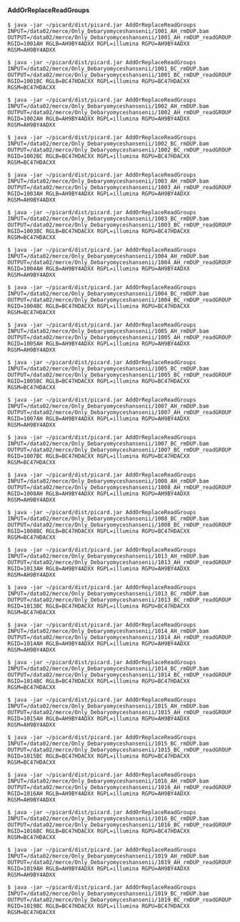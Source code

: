 #### AddOrReplaceReadGroups

	$ java -jar ~/picard/dist/picard.jar AddOrReplaceReadGroups INPUT=/data02/merce/Only_Debaryomyceshansenii/1001_AH_rmDUP.bam OUTPUT=/data02/merce/Only_Debaryomyceshansenii/1001_AH_rmDUP_readGROUP.bam RGID=1001AH RGLB=AH9BY4ADXX RGPL=illumina RGPU=AH9BY4ADXX RGSM=AH9BY4ADXX

	$ java -jar ~/picard/dist/picard.jar AddOrReplaceReadGroups INPUT=/data02/merce/Only_Debaryomyceshansenii/1001_BC_rmDUP.bam OUTPUT=/data02/merce/Only_Debaryomyceshansenii/1001_BC_rmDUP_readGROUP.bam RGID=1001BC RGLB=BC47HDACXX RGPL=illumina RGPU=BC47HDACXX RGSM=BC47HDACXX

	$ java -jar ~/picard/dist/picard.jar AddOrReplaceReadGroups INPUT=/data02/merce/Only_Debaryomyceshansenii/1002_AH_rmDUP.bam OUTPUT=/data02/merce/Only_Debaryomyceshansenii/1002_AH_rmDUP_readGROUP.bam RGID=1002AH RGLB=AH9BY4ADXX RGPL=illumina RGPU=AH9BY4ADXX RGSM=AH9BY4ADXX

	$ java -jar ~/picard/dist/picard.jar AddOrReplaceReadGroups INPUT=/data02/merce/Only_Debaryomyceshansenii/1002_BC_rmDUP.bam OUTPUT=/data02/merce/Only_Debaryomyceshansenii/1002_BC_rmDUP_readGROUP.bam RGID=1002BC RGLB=BC47HDACXX RGPL=illumina RGPU=BC47HDACXX RGSM=BC47HDACXX

	$ java -jar ~/picard/dist/picard.jar AddOrReplaceReadGroups INPUT=/data02/merce/Only_Debaryomyceshansenii/1003_AH_rmDUP.bam OUTPUT=/data02/merce/Only_Debaryomyceshansenii/1003_AH_rmDUP_readGROUP.bam RGID=1003AH RGLB=AH9BY4ADXX RGPL=illumina RGPU=AH9BY4ADXX RGSM=AH9BY4ADXX

	$ java -jar ~/picard/dist/picard.jar AddOrReplaceReadGroups INPUT=/data02/merce/Only_Debaryomyceshansenii/1003_BC_rmDUP.bam OUTPUT=/data02/merce/Only_Debaryomyceshansenii/1003_BC_rmDUP_readGROUP.bam RGID=1003BC RGLB=BC47HDACXX RGPL=illumina RGPU=BC47HDACXX RGSM=BC47HDACXX

	$ java -jar ~/picard/dist/picard.jar AddOrReplaceReadGroups INPUT=/data02/merce/Only_Debaryomyceshansenii/1004_AH_rmDUP.bam OUTPUT=/data02/merce/Only_Debaryomyceshansenii/1004_AH_rmDUP_readGROUP.bam RGID=1004AH RGLB=AH9BY4ADXX RGPL=illumina RGPU=AH9BY4ADXX RGSM=AH9BY4ADXX

	$ java -jar ~/picard/dist/picard.jar AddOrReplaceReadGroups INPUT=/data02/merce/Only_Debaryomyceshansenii/1004_BC_rmDUP.bam OUTPUT=/data02/merce/Only_Debaryomyceshansenii/1004_BC_rmDUP_readGROUP.bam RGID=1004BC RGLB=BC47HDACXX RGPL=illumina RGPU=BC47HDACXX RGSM=BC47HDACXX

	$ java -jar ~/picard/dist/picard.jar AddOrReplaceReadGroups INPUT=/data02/merce/Only_Debaryomyceshansenii/1005_AH_rmDUP.bam OUTPUT=/data02/merce/Only_Debaryomyceshansenii/1005_AH_rmDUP_readGROUP.bam RGID=1005AH RGLB=AH9BY4ADXX RGPL=illumina RGPU=AH9BY4ADXX RGSM=AH9BY4ADXX

	$ java -jar ~/picard/dist/picard.jar AddOrReplaceReadGroups INPUT=/data02/merce/Only_Debaryomyceshansenii/1005_BC_rmDUP.bam OUTPUT=/data02/merce/Only_Debaryomyceshansenii/1005_BC_rmDUP_readGROUP.bam RGID=1005BC RGLB=BC47HDACXX RGPL=illumina RGPU=BC47HDACXX RGSM=BC47HDACXX

	$ java -jar ~/picard/dist/picard.jar AddOrReplaceReadGroups INPUT=/data02/merce/Only_Debaryomyceshansenii/1007_AH_rmDUP.bam OUTPUT=/data02/merce/Only_Debaryomyceshansenii/1007_AH_rmDUP_readGROUP.bam RGID=1007AH RGLB=AH9BY4ADXX RGPL=illumina RGPU=AH9BY4ADXX RGSM=AH9BY4ADXX

	$ java -jar ~/picard/dist/picard.jar AddOrReplaceReadGroups INPUT=/data02/merce/Only_Debaryomyceshansenii/1007_BC_rmDUP.bam OUTPUT=/data02/merce/Only_Debaryomyceshansenii/1007_BC_rmDUP_readGROUP.bam RGID=1007BC RGLB=BC47HDACXX RGPL=illumina RGPU=BC47HDACXX RGSM=BC47HDACXX

	$ java -jar ~/picard/dist/picard.jar AddOrReplaceReadGroups INPUT=/data02/merce/Only_Debaryomyceshansenii/1008_AH_rmDUP.bam OUTPUT=/data02/merce/Only_Debaryomyceshansenii/1008_AH_rmDUP_readGROUP.bam RGID=1008AH RGLB=AH9BY4ADXX RGPL=illumina RGPU=AH9BY4ADXX RGSM=AH9BY4ADXX

	$ java -jar ~/picard/dist/picard.jar AddOrReplaceReadGroups INPUT=/data02/merce/Only_Debaryomyceshansenii/1008_BC_rmDUP.bam OUTPUT=/data02/merce/Only_Debaryomyceshansenii/1008_BC_rmDUP_readGROUP.bam RGID=1008BC RGLB=BC47HDACXX RGPL=illumina RGPU=BC47HDACXX RGSM=BC47HDACXX

	$ java -jar ~/picard/dist/picard.jar AddOrReplaceReadGroups INPUT=/data02/merce/Only_Debaryomyceshansenii/1013_AH_rmDUP.bam OUTPUT=/data02/merce/Only_Debaryomyceshansenii/1013_AH_rmDUP_readGROUP.bam RGID=1013AH RGLB=AH9BY4ADXX RGPL=illumina RGPU=AH9BY4ADXX RGSM=AH9BY4ADXX

	$ java -jar ~/picard/dist/picard.jar AddOrReplaceReadGroups INPUT=/data02/merce/Only_Debaryomyceshansenii/1013_BC_rmDUP.bam OUTPUT=/data02/merce/Only_Debaryomyceshansenii/1013_BC_rmDUP_readGROUP.bam RGID=1013BC RGLB=BC47HDACXX RGPL=illumina RGPU=BC47HDACXX RGSM=BC47HDACXX

	$ java -jar ~/picard/dist/picard.jar AddOrReplaceReadGroups INPUT=/data02/merce/Only_Debaryomyceshansenii/1014_AH_rmDUP.bam OUTPUT=/data02/merce/Only_Debaryomyceshansenii/1014_AH_rmDUP_readGROUP.bam RGID=1014AH RGLB=AH9BY4ADXX RGPL=illumina RGPU=AH9BY4ADXX RGSM=AH9BY4ADXX

	$ java -jar ~/picard/dist/picard.jar AddOrReplaceReadGroups INPUT=/data02/merce/Only_Debaryomyceshansenii/1014_BC_rmDUP.bam OUTPUT=/data02/merce/Only_Debaryomyceshansenii/1014_BC_rmDUP_readGROUP.bam RGID=1014BC RGLB=BC47HDACXX RGPL=illumina RGPU=BC47HDACXX RGSM=BC47HDACXX

	$ java -jar ~/picard/dist/picard.jar AddOrReplaceReadGroups INPUT=/data02/merce/Only_Debaryomyceshansenii/1015_AH_rmDUP.bam OUTPUT=/data02/merce/Only_Debaryomyceshansenii/1015_AH_rmDUP_readGROUP.bam RGID=1015AH RGLB=AH9BY4ADXX RGPL=illumina RGPU=AH9BY4ADXX RGSM=AH9BY4ADXX

	$ java -jar ~/picard/dist/picard.jar AddOrReplaceReadGroups INPUT=/data02/merce/Only_Debaryomyceshansenii/1015_BC_rmDUP.bam OUTPUT=/data02/merce/Only_Debaryomyceshansenii/1015_BC_rmDUP_readGROUP.bam RGID=1015BC RGLB=BC47HDACXX RGPL=illumina RGPU=BC47HDACXX RGSM=BC47HDACXX

	$ java -jar ~/picard/dist/picard.jar AddOrReplaceReadGroups INPUT=/data02/merce/Only_Debaryomyceshansenii/1016_AH_rmDUP.bam OUTPUT=/data02/merce/Only_Debaryomyceshansenii/1016_AH_rmDUP_readGROUP.bam RGID=1016AH RGLB=AH9BY4ADXX RGPL=illumina RGPU=AH9BY4ADXX RGSM=AH9BY4ADXX

	$ java -jar ~/picard/dist/picard.jar AddOrReplaceReadGroups INPUT=/data02/merce/Only_Debaryomyceshansenii/1016_BC_rmDUP.bam OUTPUT=/data02/merce/Only_Debaryomyceshansenii/1016_BC_rmDUP_readGROUP.bam RGID=1016BC RGLB=BC47HDACXX RGPL=illumina RGPU=BC47HDACXX RGSM=BC47HDACXX

	$ java -jar ~/picard/dist/picard.jar AddOrReplaceReadGroups INPUT=/data02/merce/Only_Debaryomyceshansenii/1019_AH_rmDUP.bam OUTPUT=/data02/merce/Only_Debaryomyceshansenii/1019_AH_rmDUP_readGROUP.bam RGID=1019AH RGLB=AH9BY4ADXX RGPL=illumina RGPU=AH9BY4ADXX RGSM=AH9BY4ADXX

	$ java -jar ~/picard/dist/picard.jar AddOrReplaceReadGroups INPUT=/data02/merce/Only_Debaryomyceshansenii/1019_BC_rmDUP.bam OUTPUT=/data02/merce/Only_Debaryomyceshansenii/1019_BC_rmDUP_readGROUP.bam RGID=1019BC RGLB=BC47HDACXX RGPL=illumina RGPU=BC47HDACXX RGSM=BC47HDACXX

